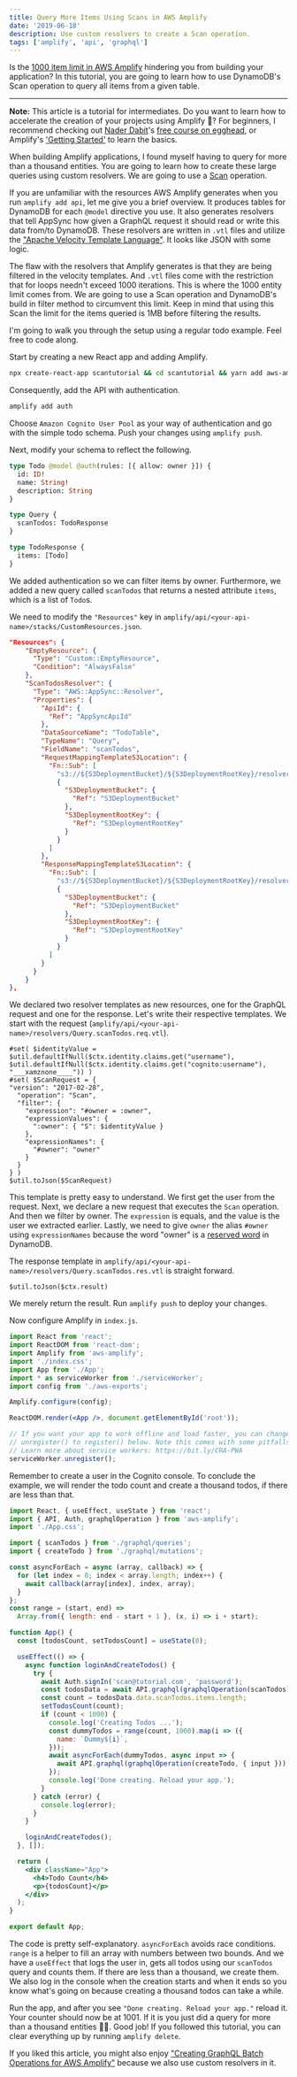```yaml
---
title: Query More Items Using Scans in AWS Amplify
date: '2019-06-18'
description: Use custom resolvers to create a Scan operation.
tags: ['amplify', 'api', 'graphql']
---
```


Is the [1000 item limit in AWS Amplify](https://docs.aws.amazon.com/general/latest/gr/aws_service_limits.html#limits_appsync) hindering you from building your application? In this tutorial, you are going to learn how to use DynamoDB's Scan operation to query all items from a given table.

---

**Note:** This article is a tutorial for intermediates. Do you want to learn how to accelerate the creation of your projects using Amplify 🚀? For beginners, I recommend checking out [Nader Dabit](https://twitter.com/dabit3)'s [free course on egghead](https://egghead.io/courses/building-serverless-web-applications-with-react-aws-amplify), or Amplify's ['Getting Started'](https://aws-amplify.github.io/docs/js/start) to learn the basics.

When building Amplify applications, I found myself having to query for more than a thousand entities. You are going to learn how to create these large queries using custom resolvers. We are going to use a [Scan](https://docs.aws.amazon.com/amazondynamodb/latest/APIReference/API_Scan.html) operation.

If you are unfamiliar with the resources AWS Amplify generates when you run `amplify add api`, let me give you a brief overview. It produces tables for DynamoDB for each `@model` directive you use. It also generates resolvers that tell AppSync how given a GraphQL request it should read or write this data from/to DynamoDB. These resolvers are written in `.vtl` files and utilize the ["Apache Velocity Template Language"](https://velocity.apache.org/engine/1.7/user-guide.html). It looks like JSON with some logic.

The flaw with the resolvers that Amplify generates is that they are being filtered in the velocity templates. And `.vtl` files come with the restriction that for loops needn't exceed 1000 iterations. This is where the 1000 entity limit comes from. We are going to use a Scan operation and DynamoDB's build in filter method to circumvent this limit. Keep in mind that using this Scan the limit for the items queried is 1MB before filtering the results.

I'm going to walk you through the setup using a regular todo example. Feel free to code along.

Start by creating a new React app and adding Amplify.

```bash
npx create-react-app scantutorial && cd scantutorial && yarn add aws-amplify && amplify init
```

Consequently, add the API with authentication.

```bash
amplify add auth
```

Choose `Amazon Cognito User Pool` as your way of authentication and go with the simple todo schema. Push your changes using `amplify push`.

Next, modify your schema to reflect the following.

```graphql
type Todo @model @auth(rules: [{ allow: owner }]) {
  id: ID!
  name: String!
  description: String
}

type Query {
  scanTodos: TodoResponse
}

type TodoResponse {
  items: [Todo]
}
```

We added authentication so we can filter items by owner. Furthermore, we added a new query called `scanTodos` that returns a nested attribute `items`, which is a list of `Todo`s.

We need to modify the `"Resources"` key in `amplify/api/<your-api-name>/stacks/CustomResources.json`.

```json
"Resources": {
    "EmptyResource": {
      "Type": "Custom::EmptyResource",
      "Condition": "AlwaysFalse"
    },
    "ScanTodosResolver": {
      "Type": "AWS::AppSync::Resolver",
      "Properties": {
        "ApiId": {
          "Ref": "AppSyncApiId"
        },
        "DataSourceName": "TodoTable",
        "TypeName": "Query",
        "FieldName": "scanTodos",
        "RequestMappingTemplateS3Location": {
          "Fn::Sub": [
            "s3://${S3DeploymentBucket}/${S3DeploymentRootKey}/resolvers/Query.scanTodos.req.vtl",
            {
              "S3DeploymentBucket": {
                "Ref": "S3DeploymentBucket"
              },
              "S3DeploymentRootKey": {
                "Ref": "S3DeploymentRootKey"
              }
            }
          ]
        },
        "ResponseMappingTemplateS3Location": {
          "Fn::Sub": [
            "s3://${S3DeploymentBucket}/${S3DeploymentRootKey}/resolvers/Query.scanTodos.res.vtl",
            {
              "S3DeploymentBucket": {
                "Ref": "S3DeploymentBucket"
              },
              "S3DeploymentRootKey": {
                "Ref": "S3DeploymentRootKey"
              }
            }
          ]
        }
      }
    }
},
```

We declared two resolver templates as new resources, one for the GraphQL request and one for the response. Let's write their respective templates. We start with the request (`amplify/api/<your-api-name>/resolvers/Query.scanTodos.req.vtl`).

```velocity
#set( $identityValue = $util.defaultIfNull($ctx.identity.claims.get("username"), $util.defaultIfNull($ctx.identity.claims.get("cognito:username"), "___xamznone____")) )
#set( $ScanRequest = {
"version": "2017-02-28",
  "operation": "Scan",
  "filter": {
    "expression": "#owner = :owner",
    "expressionValues": {
      ":owner": { "S": $identityValue }
    },
    "expressionNames": {
      "#owner": "owner"
    }
  }
} )
$util.toJson($ScanRequest)
```

This template is pretty easy to understand. We first get the user from the request. Next, we declare a new request that executes the `Scan` operation. And then we filter by owner. The `expression` is equals, and the value is the user we extracted earlier. Lastly, we need to give `owner` the alias `#owner` using `expressionNames` because the word "owner" is a [reserved word](https://docs.aws.amazon.com/amazondynamodb/latest/developerguide/Expressions.ExpressionAttributeNames.html#Expressions.ExpressionAttributeNames.ReservedWords) in DynamoDB.

The response template in `amplify/api/<your-api-name>/resolvers/Query.scanTodos.res.vtl` is straight forward.

```velocity
$util.toJson($ctx.result)
```

We merely return the result. Run `amplify push` to deploy your changes.

Now configure Amplify in `index.js`.

```jsx
import React from 'react';
import ReactDOM from 'react-dom';
import Amplify from 'aws-amplify';
import './index.css';
import App from './App';
import * as serviceWorker from './serviceWorker';
import config from './aws-exports';

Amplify.configure(config);

ReactDOM.render(<App />, document.getElementById('root'));

// If you want your app to work offline and load faster, you can change
// unregister() to register() below. Note this comes with some pitfalls.
// Learn more about service workers: https://bit.ly/CRA-PWA
serviceWorker.unregister();
```

Remember to create a user in the Cognito console. To conclude the example, we will render the todo count and create a thousand todos, if there are less than that.

```jsx
import React, { useEffect, useState } from 'react';
import { API, Auth, graphqlOperation } from 'aws-amplify';
import './App.css';

import { scanTodos } from './graphql/queries';
import { createTodo } from './graphql/mutations';

const asyncForEach = async (array, callback) => {
  for (let index = 0; index < array.length; index++) {
    await callback(array[index], index, array);
  }
};
const range = (start, end) =>
  Array.from({ length: end - start + 1 }, (x, i) => i + start);

function App() {
  const [todosCount, setTodosCount] = useState(0);

  useEffect(() => {
    async function loginAndCreateTodos() {
      try {
        await Auth.signIn('scan@tutorial.com', 'password');
        const todosData = await API.graphql(graphqlOperation(scanTodos));
        const count = todosData.data.scanTodos.items.length;
        setTodosCount(count);
        if (count < 1000) {
          console.log('Creating Todos ...');
          const dummyTodos = range(count, 1000).map(i => ({
            name: `Dummy${i}`,
          }));
          await asyncForEach(dummyTodos, async input => {
            await API.graphql(graphqlOperation(createTodo, { input }));
          });
          console.log('Done creating. Reload your app.');
        }
      } catch (error) {
        console.log(error);
      }
    }

    loginAndCreateTodos();
  }, []);

  return (
    <div className="App">
      <h4>Todo Count</h4>
      <p>{todosCount}</p>
    </div>
  );
}

export default App;
```

The code is pretty self-explanatory. `asyncForEach` avoids race conditions. `range` is a helper to fill an array with numbers between two bounds. And we have a `useEffect` that logs the user in, gets all todos using our `scanTodos` query and counts them. If there are less than a thousand, we create them. We also log in the console when the creation starts and when it ends so you know what's going on because creating a thousand todos can take a while.

Run the app, and after you see `"Done creating. Reload your app."` reload it. Your counter should now be at 1001. If it is you just did a query for more than a thousand entities 👏🏻. Good job! If you followed this tutorial, you can clear everything up by running `amplify delete`.

If you liked this article, you might also enjoy ["Creating GraphQL Batch Operations for AWS Amplify"](https://janhesters.com/creating-graphql-batch-operations-for-aws-amplify/) because we also use custom resolvers in it.
